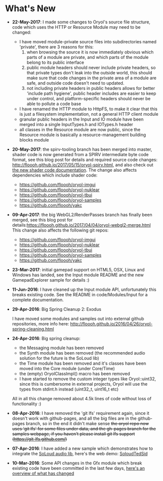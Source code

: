 # What's New

- **22-May-2017**: I made some changes to Oryol's source file structure, code
which uses the HTTP or Resource Module may need to be changed:
  - I have moved module-private source files into subdirectories named 'private',
    there are 3 reasons for this: 
      1. when browsing the source it is now immediately obvious which parts 
      of a module are private, and which parts of the module belong to its public
      interface
      2. public module headers should never include private headers, so that private
      types don't leak into the outside world, this should make sure that 
      code changes in the private area of a module are safe, and outside code
      doesn't need to updated.
      3. not including private headers in public headers allows for better
      'include path hygiene', public header includes are easier to keep
      under control, and platform-specific headers should never be able
      to pollute a code base
  - I have renamed the HTTP module to HttpFS, to make it clear that this
    is just a filesystem implementation, not a general HTTP client module
  - granular public headers in the Input and IO module have been merged into
    a single InputTypes.h and IOTypes.h header
  - all classes in the Resource module are now public, since the Resource
    module is basically a resource-management building blocks module

- **20-May-2017**: the spirv-tooling branch has been merged into master,
shader code is now generated from a SPIRV intermediate byte code format,
see this blog post for details and required source code changes: http://floooh.github.io/2017/05/15/oryol-spirv.html,
and also check out [the new shader code documentation](../code/Modules/Gfx/doc/Shaders.md).
The change also affects dependencies which include shader code:
  
  - https://github.com/floooh/oryol-imgui
  - https://github.com/floooh/oryol-nuklear
  - https://github.com/floooh/oryol-tbui
  - https://github.com/floooh/oryol-samples
  - https://github.com/floooh/yakc

- **09-Apr-2017**: the big WebGL2/RenderPasses branch has finally been merged,
see this blog post for details:https://floooh.github.io/2017/04/04/oryol-webgl2-merge.html
This change also affects the following git repos:

  - https://github.com/floooh/oryol-imgui
  - https://github.com/floooh/oryol-nuklear
  - https://github.com/floooh/oryol-tbui
  - https://github.com/floooh/oryol-samples
  - https://github.com/floooh/yakc

- **23-Mar-2017**: initial gamepad support on HTML5, OSX, Linux and Windows has
landed, see the Input module README and the new GamepadExplorer sample
for details :)

- **11-Jun-2016**: I have cleaned up the Input module API, unfortunately
this breaks existing code. See the README in code/Modules/Input for 
a complete documentation.

- **29-Apr-2016**: Big Spring Cleanup 2: Exodus

  I have moved some modules and samples out into external
  github repositories, more info here: http://floooh.github.io/2016/04/26/oryol-spring-cleaning.html

- **24-Apr-2016**: Big spring cleanup:
    - the Messaging module has been removed
    - the Synth module has been removed (the recommended audio solution
      for the future is the SoLoud lib)
    - the Time module has been removed and it's classes have been 
      moved into the Core module (under Core/Time)
    - the (empty) OryolClassImpl() macro has been removed
    - I have started to remove the custom integer types like Oryol::uint32,
      since this is cumbersome in external projects, Oryol will use the
      types from stdint.h instead (uint32_t, uint16_t etc)

  All in all this change removed about 4.5k lines of code without loss
  of functionality :)

- **08-Apr-2016**: I have removed the 'git lfs' requirement again, since
it doesn't work with github-pages, and all the big files are in the
github-pages branch, so in the end it didn't make sense 
~~the oryol repo now uses 'git lfs' for some files under
data, and the gh-pages branch for the samples webpage, if you haven't
please install git lfs support (https://git-lfs.github.com/)~~

- **07-Apr-2016**: I have added a new sample which demonstrates how
to integrate the [SoLoud audio lib](http://sol.gfxile.net/soloud/), here's
the web demo: [SoloudTedSid](http://floooh.github.io/oryol/asmjs/SoloudTedSid.html)
 
- **10-Mar-2016**: Some API changes in the Gfx module which break existing 
code have been committed in the last few days, [here's an overview of what
has changed](http://floooh.github.io/2016/03/10/oryol-gfx-changes.html)



